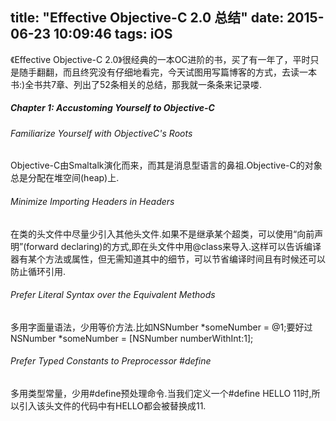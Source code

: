 title: "Effective Objective-C 2.0 总结"
date: 2015-06-23 10:09:46
tags: iOS
---
《Effective Objective-C 2.0》很经典的一本OC进阶的书，买了有一年了，平时只是随手翻翻，而且终究没有仔细地看完，今天试图用写篇博客的方式，去读一本书:)全书共7章、列出了52条相关的总结，那我就一条条来记录喽.  
<h5 id="1">Chapter 1: Accustoming Yourself to Objective-C</h5>
<h6 id="1.1">Familiarize Yourself with ObjectiveC's Roots</h6>
Objective-C由Smaltalk演化而来，而其是消息型语言的鼻祖.Objective-C的对象总是分配在堆空间(heap)上.
<h6 id="1.2">Minimize Importing Headers in Headers</h6>
在类的头文件中尽量少引入其他头文件.如果不是继承某个超类，可以使用“向前声明”(forward declaring)的方式,即在头文件中用@class来导入.这样可以告诉编译器有某个方法或属性，但无需知道其中的细节，可以节省编译时间且有时候还可以防止循环引用.  
<h6 id="1.3">Prefer Literal Syntax over the Equivalent Methods</h6>
多用字面量语法，少用等价方法.比如NSNumber *someNumber = @1;要好过NSNumber *someNumber = [NSNumber numberWithInt:1];
<h6 id="1.4">Prefer Typed Constants to Preprocessor #define</h6>
多用类型常量，少用#define预处理命令.当我们定义一个#define HELLO 11时,所以引入该头文件的代码中有HELLO都会被替换成11.

